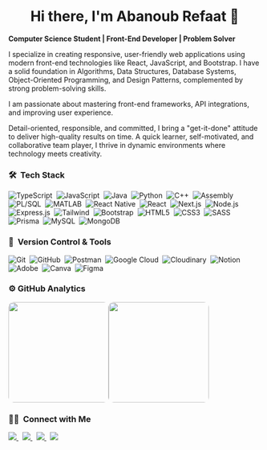 <div align=center>
  <h1>Hi there, I'm Abanoub Refaat 👋</h1>
</div>
<p>
  <strong>Computer Science Student | Front-End Developer | Problem Solver</strong>
  
  I specialize in creating responsive, user-friendly web applications using modern front-end technologies like React, JavaScript, and Bootstrap. I have a solid foundation in Algorithms, Data Structures, Database Systems, Object-Oriented Programming, and Design Patterns, complemented by strong problem-solving skills.
  
  I am passionate about mastering front-end frameworks, API integrations, and improving user experience.
  
  Detail-oriented, responsible, and committed, I bring a "get-it-done" attitude to deliver high-quality results on time. A quick learner, self-motivated, and collaborative team player, I thrive in dynamic environments where technology meets creativity.
</p>

### 🛠 &nbsp;Tech Stack
![TypeScript](https://img.shields.io/badge/TypeScript-%231E1E1E.svg?style=for-the-badge&logo=typescript&logoColor=%23007ACC)&nbsp;
![JavaScript](https://img.shields.io/badge/JavaScript-%231E1E1E.svg?style=for-the-badge&logo=javascript&logoColor=%23F7DF1E)&nbsp;
![Java](https://img.shields.io/badge/Java-%231E1E1E.svg?style=for-the-badge&logo=openjdk&logoColor=%23ED8B00)&nbsp;
![Python](https://img.shields.io/badge/Python-%231E1E1E.svg?style=for-the-badge&logo=python&logoColor=%23FFD43B)&nbsp;
![C++](https://img.shields.io/badge/C++-%231E1E1E.svg?style=for-the-badge&logo=c%2B%2B&logoColor=%2300599C)&nbsp;
![Assembly](https://img.shields.io/badge/Assembly-%231E1E1E.svg?style=for-the-badge&logo=assemblyscript&logoColor=%23FFFFFF)&nbsp;
![PL/SQL](https://img.shields.io/badge/PL%2FSQL-%231E1E1E.svg?style=for-the-badge&logo=oracle&logoColor=%23D33682)&nbsp;
![MATLAB](https://img.shields.io/badge/MATLAB-%231E1E1E.svg?style=for-the-badge&logo=mathworks&logoColor=%23FF5722)&nbsp;
![React Native](https://img.shields.io/badge/React%20Native-%231E1E1E.svg?style=for-the-badge&logo=react&logoColor=%2361DAFB)&nbsp;
![React](https://img.shields.io/badge/React-%231E1E1E.svg?style=for-the-badge&logo=react&logoColor=%2361DAFB)&nbsp;
![Next.js](https://img.shields.io/badge/Next.js-%231E1E1E.svg?style=for-the-badge&logo=next.js&logoColor=white)&nbsp;
![Node.js](https://img.shields.io/badge/Node.js-%231E1E1E.svg?style=for-the-badge&logo=node.js&logoColor=%238CC84B)&nbsp;
![Express.js](https://img.shields.io/badge/Express.js-%231E1E1E.svg?style=for-the-badge&logo=express&logoColor=white)&nbsp;
![Tailwind](https://img.shields.io/badge/Tailwind-%231E1E1E.svg?style=for-the-badge&logo=tailwindcss&logoColor=%2338B2AC)&nbsp;
![Bootstrap](https://img.shields.io/badge/Bootstrap-%231E1E1E.svg?style=for-the-badge&logo=bootstrap&logoColor=%23563D7C)&nbsp;
![HTML5](https://img.shields.io/badge/HTML5-%231E1E1E.svg?style=for-the-badge&logo=html5&logoColor=%23E34F26)&nbsp;
![CSS3](https://img.shields.io/badge/CSS3-%231E1E1E.svg?style=for-the-badge&logo=css3&logoColor=%231572B6)&nbsp;
![SASS](https://img.shields.io/badge/SASS-%231E1E1E.svg?style=for-the-badge&logo=sass&logoColor=%23CC6699)&nbsp;
![Prisma](https://img.shields.io/badge/Prisma-%231E1E1E.svg?style=for-the-badge&logo=prisma&logoColor=%230B3442)&nbsp;
![MySQL](https://img.shields.io/badge/MySQL-%231E1E1E.svg?style=for-the-badge&logo=mysql&logoColor=%234479A1)&nbsp;
![MongoDB](https://img.shields.io/badge/MongoDB-%231E1E1E.svg?style=for-the-badge&logo=mongodb&logoColor=%234EA94B)&nbsp;

### 🧰 &nbsp;Version Control & Tools

![Git](https://img.shields.io/badge/Git-%231E1E1E.svg?style=for-the-badge&logo=git&logoColor=%23F05033)&nbsp;
![GitHub](https://img.shields.io/badge/GitHub-%231E1E1E.svg?style=for-the-badge&logo=github&logoColor=white)&nbsp;
![Postman](https://img.shields.io/badge/Postman-%231E1E1E.svg?style=for-the-badge&logo=postman&logoColor=%23FF6C37)&nbsp;
![Google Cloud](https://img.shields.io/badge/Google%20Cloud-%231E1E1E.svg?style=for-the-badge&logo=google-cloud&logoColor=white)&nbsp;
![Cloudinary](https://img.shields.io/badge/Cloudinary-%231E1E1E.svg?style=for-the-badge&logo=cloudinary&logoColor=%230074FF)&nbsp;
![Notion](https://img.shields.io/badge/Notion-%231E1E1E.svg?style=for-the-badge&logo=notion&logoColor=white)&nbsp;
![Adobe](https://img.shields.io/badge/Adobe-%231E1E1E.svg?style=for-the-badge&logo=adobe&logoColor=%23FF0000)&nbsp;
![Canva](https://img.shields.io/badge/Canva-%231E1E1E.svg?style=for-the-badge&logo=Canva&logoColor=%2300C4CC)&nbsp;
![Figma](https://img.shields.io/badge/Figma-%231E1E1E.svg?style=for-the-badge&logo=figma&logoColor=%23F24E1E)&nbsp;

### ⚙️ GitHub Analytics

<table style="border-radius: 10px; overflow: hidden; border-collapse: separate; border-spacing: 0;">
  <tr border="0">
    <td style="border: none; padding: 0;">
      <img height="200" src="https://github-readme-stats-eight-theta.vercel.app/api?username=abanoub-refaat&show_icons=true&theme=vision-friendly-dark&include_all_commits=true&count_private=true" style="border-radius: 10px;"/>
    </td>
    <td style="border: none; padding: 0;">
      <img height="200" src="https://github-readme-stats-eight-theta.vercel.app/api/top-langs/?username=abanoub-refaat&layout=compact&langs_count=20&theme=vision-friendly-dark&count_private=true" style="border-radius: 10px;"/>
    </td>
  </tr>
</table>

### 🤝🏻 &nbsp;Connect with Me

<p align="left">
<a href="mailto:abanoubref3at18@gmail.com">
  <img src="https://img.shields.io/badge/Gmail-%231F1F1F?style=for-the-badge&logo=gmail&logoColor=%23D44638"/>
</a>&nbsp;
<a href="https://github.com/abanoub-refaat">
  <img src="https://img.shields.io/badge/GitHub-%231F1F1F.svg?style=for-the-badge&logo=github&logoColor=white"/>
</a>&nbsp;
<a href="https://www.linkedin.com/in/abanoubrefaat/">
  <img src="https://img.shields.io/badge/LinkedIn-%231F1F1F.svg?style=for-the-badge&logo=linkedin&logoColor=%230A66C2"/>
</a>&nbsp;
<a href="https://www.facebook.com/abanoub.refaat.94">
  <img src="https://img.shields.io/badge/Facebook-%231F1F1F.svg?style=for-the-badge&logo=facebook&logoColor=%231877F2"/>
</a>

</p>

